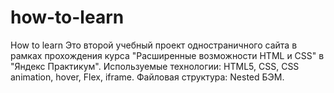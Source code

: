 # how-to-learn
How to learn
Это второй учебный проект одностраничного сайта в рамках прохождения курса "Расширенные возможности HTML и CSS" в "Яндекс Практикум". 
Используемые технологии: HTML5, CSS, CSS animation, hover, Flex, iframe. 
Файловая структура: Nested БЭМ.
